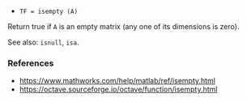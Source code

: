 - `TF = isempty (A)`

Return true if `A` is an empty matrix (any one of its dimensions is zero).

See also: `isnull`, `isa`.

### References

- https://www.mathworks.com/help/matlab/ref/isempty.html
- https://octave.sourceforge.io/octave/function/isempty.html
